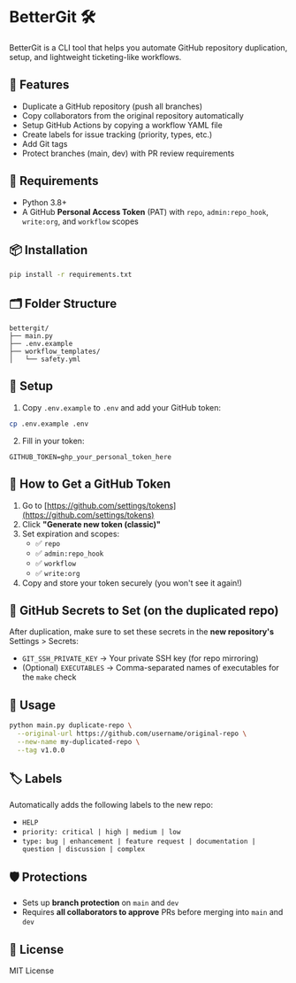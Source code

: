 # BetterGit 🛠️

BetterGit is a CLI tool that helps you automate GitHub repository duplication, setup, and lightweight ticketing-like workflows.

## 🔧 Features
- Duplicate a GitHub repository (push all branches)
- Copy collaborators from the original repository automatically
- Setup GitHub Actions by copying a workflow YAML file
- Create labels for issue tracking (priority, types, etc.)
- Add Git tags
- Protect branches (main, dev) with PR review requirements

## 🚀 Requirements
- Python 3.8+
- A GitHub **Personal Access Token** (PAT) with `repo`, `admin:repo_hook`, `write:org`, and `workflow` scopes

## 📦 Installation
```bash
pip install -r requirements.txt
```

## 🗂️ Folder Structure
```
bettergit/
├── main.py
├── .env.example
├── workflow_templates/
│   └── safety.yml
```

## 📁 Setup
1. Copy `.env.example` to `.env` and add your GitHub token:
```bash
cp .env.example .env
```

2. Fill in your token:
```
GITHUB_TOKEN=ghp_your_personal_token_here
```

## 🔐 How to Get a GitHub Token
1. Go to [https://github.com/settings/tokens](https://github.com/settings/tokens)
2. Click **"Generate new token (classic)"**
3. Set expiration and scopes:
   - ✅ `repo`
   - ✅ `admin:repo_hook`
   - ✅ `workflow`
   - ✅ `write:org`
4. Copy and store your token securely (you won't see it again!)

## 🔑 GitHub Secrets to Set (on the duplicated repo)
After duplication, make sure to set these secrets in the **new repository's** Settings > Secrets:
- `GIT_SSH_PRIVATE_KEY` → Your private SSH key (for repo mirroring)
- (Optional) `EXECUTABLES` → Comma-separated names of executables for the `make` check

## 🧪 Usage
```bash
python main.py duplicate-repo \
  --original-url https://github.com/username/original-repo \
  --new-name my-duplicated-repo \
  --tag v1.0.0
```

## 🏷️ Labels
Automatically adds the following labels to the new repo:
- `HELP`
- `priority: critical | high | medium | low`
- `type: bug | enhancement | feature request | documentation | question | discussion | complex`

## 🛡️ Protections
- Sets up **branch protection** on `main` and `dev`
- Requires **all collaborators to approve** PRs before merging into `main` and `dev`

## 📜 License
MIT License

